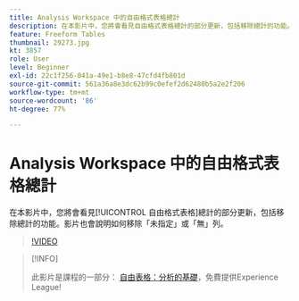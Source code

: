 ```yaml
---
title: Analysis Workspace 中的自由格式表格總計
description: 在本影片中，您將會看見自由格式表格總計的部分更新，包括移除總計的功能。
feature: Freeform Tables
thumbnail: 29273.jpg
kt: 3857
role: User
level: Beginner
exl-id: 22c1f256-041a-49e1-b8e8-47cfd4fb801d
source-git-commit: 561a36a8e3dc62b99c0efef2d62480b5a2e2f206
workflow-type: tm+mt
source-wordcount: '86'
ht-degree: 77%

---
```


# Analysis Workspace 中的自由格式表格總計

在本影片中，您將會看見[!UICONTROL 自由格式表格]總計的部分更新，包括移除總計的功能。影片也會說明如何移除「未指定」或「無」列。

>[!VIDEO](https://video.tv.adobe.com/v/29273/?quality=12)

>[!INFO]
>
> 此影片是課程的一部分： [自由表格：分析的基礎](https://experienceleague.adobe.com/?recommended=Analytics-U-1-2020.3)，免費提供Experience League!
